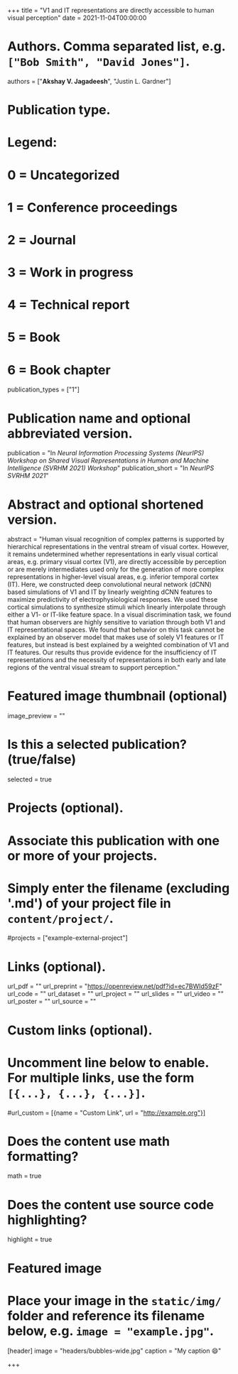 +++
title = "V1 and IT representations are directly accessible to human visual perception"
date = 2021-11-04T00:00:00

# Authors. Comma separated list, e.g. `["Bob Smith", "David Jones"]`.
authors = ["**Akshay V. Jagadeesh**", "Justin L. Gardner"]

# Publication type.
# Legend:
# 0 = Uncategorized
# 1 = Conference proceedings
# 2 = Journal
# 3 = Work in progress
# 4 = Technical report
# 5 = Book
# 6 = Book chapter
publication_types = ["1"]

# Publication name and optional abbreviated version.
publication = "In *Neural Information Processing Systems (NeurIPS) Workshop on Shared Visual Representations in Human and Machine Intelligence (SVRHM 2021) Workshop*"
publication_short = "In *NeurIPS SVRHM 2021*"

# Abstract and optional shortened version.
abstract = "Human visual recognition of complex patterns is supported by hierarchical representations in the ventral stream of visual cortex. However, it remains undetermined whether representations in early visual cortical areas, e.g. primary visual cortex (V1), are directly accessible by perception or are merely intermediates used only for the generation of more complex representations in higher-level visual areas, e.g. inferior temporal cortex (IT). Here, we constructed deep convolutional neural network (dCNN) based simulations of V1 and IT by linearly weighting dCNN features to maximize predictivity of electrophysiological responses. We used these cortical simulations to synthesize stimuli which linearly interpolate through either a V1- or IT-like feature space. In a visual discrimination task, we found that human observers are highly sensitive to variation through both V1 and IT representational spaces. We found that behavior on this task cannot be explained by an observer model that makes use of solely V1 features or IT features, but instead is best explained by a weighted combination of V1 and IT features. Our results thus provide evidence for the insufficiency of IT representations and the necessity of representations in both early and late regions of the ventral visual stream to support perception."

# Featured image thumbnail (optional)
image_preview = ""

# Is this a selected publication? (true/false)
selected = true

# Projects (optional).
#   Associate this publication with one or more of your projects.
#   Simply enter the filename (excluding '.md') of your project file in `content/project/`.
#projects = ["example-external-project"]

# Links (optional).
url_pdf = ""
url_preprint = "https://openreview.net/pdf?id=ec7BWId59zF"
url_code = ""
url_dataset = ""
url_project = ""
url_slides = ""
url_video = ""
url_poster = ""
url_source = ""

# Custom links (optional).
#   Uncomment line below to enable. For multiple links, use the form `[{...}, {...}, {...}]`.
#url_custom = [{name = "Custom Link", url = "http://example.org"}]

# Does the content use math formatting?
math = true

# Does the content use source code highlighting?
highlight = true

# Featured image
# Place your image in the `static/img/` folder and reference its filename below, e.g. `image = "example.jpg"`.
[header]
image = "headers/bubbles-wide.jpg"
caption = "My caption :smile:"

+++

